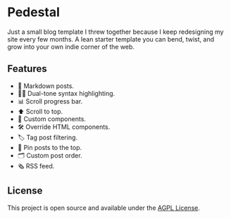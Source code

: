# Pedestal

Just a small blog template I threw together because I keep redesigning my site every few months.
A lean starter template you can bend, twist, and grow into your own indie corner of the web.

## Features

- 📄 Markdown posts.
- 👩‍💻 Dual-tone syntax highlighting.
- 📊 Scroll progress bar.
- ⬆️ Scroll to top.
- 🧩 Custom components.
- 🛠️ Override HTML components.
- 🏷️ Tag post filtering.
- 📌 Pin posts to the top.
- 🗂️ Custom post order.
- 🗞️ RSS feed.

## License

This project is open source and available under the [AGPL License](https://github.com/commitsovercoffee/pedestal/blob/main/LICENSE).
